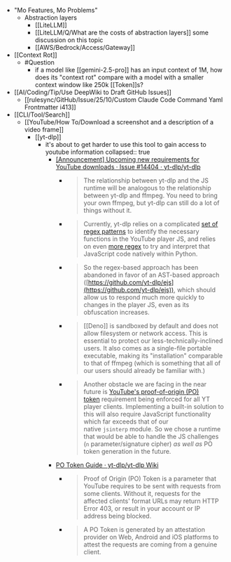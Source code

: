 - "Mo Features, Mo Problems"
	- Abstraction layers
		- [[LiteLLM]]
		- [[LiteLLM/Q/What are the costs of abstraction layers]] some discussion on this topic
		- [[AWS/Bedrock/Access/Gateway]]
- [[Context Rot]]
	- #Question
		- if a model like [[gemini-2.5-pro]] has an input context of 1M, how does its "context rot" compare with a model with a smaller context window like 250k [[Token]]s?
- [[AI/Coding/Tip/Use DeepWiki to Draft GitHub Issues]]
	- [[rulesync/GitHub/Issue/25/10/Custom Claude Code Command Yaml Frontmatter i413]]
- [[CLI/Tool/Search]]
	- [[YouTube/How To/Download a screenshot and a description of a video frame]]
		- [[yt-dlp]]
			- it's about to get harder to use this tool to gain access to youtube information
			  collapsed:: true
				- [[Announcement] Upcoming new requirements for YouTube downloads · Issue #14404 · yt-dlp/yt-dlp](https://github.com/yt-dlp/yt-dlp/issues/14404#issuecomment-3330980464)
					- > The relationship between yt-dlp and the JS runtime will be analogous to the relationship between yt-dlp and ffmpeg. You need to bring your own ffmpeg, but yt-dlp can still do a lot of things without it.
					- > Currently, yt-dlp relies on a complicated [set of regex patterns](https://github.com/yt-dlp/yt-dlp/blob/4429fd0450a3fbd5e89573e06533c1a0874fae42/yt_dlp/extractor/youtube/_video.py#L2226-L2287) to identify the necessary functions in the YouTube player JS, and relies on even [more regex](https://github.com/yt-dlp/yt-dlp/blob/master/yt_dlp/jsinterp.py) to try and interpret that JavaScript code natively within Python.
					- > So the regex-based approach has been abandoned in favor of an AST-based approach ([https://github.com/yt-dlp/ejs](https://github.com/yt-dlp/ejs)), which should allow us to respond much more quickly to changes in the player JS, even as its obfuscation increases.
					- > [[Deno]] is sandboxed by default and does not allow filesystem or network access. This is essential to protect our less-technically-inclined users. It also comes as a single-file portable executable, making its "installation" comparable to that of ffmpeg (which is something that all of our users should already be familiar with.)
					- > Another obstacle we are facing in the near future is [YouTube's proof-of-origin (PO) token](https://github.com/yt-dlp/yt-dlp/wiki/PO-Token-Guide) requirement being enforced for all YT player clients. Implementing a built-in solution to this will also require JavaScript functionality which far exceeds that of our native `jsinterp` module. So we chose a runtime that would be able to handle the JS challenges (`n` parameter/signature cipher) *as well as* PO token generation in the future.
				- [PO Token Guide · yt-dlp/yt-dlp Wiki](https://github.com/yt-dlp/yt-dlp/wiki/PO-Token-Guide)
					- > Proof of Origin (PO) Token is a parameter that YouTube requires to be sent with requests from some clients. Without it, requests for the affected clients' format URLs may return HTTP Error 403, or result in your account or IP address being blocked.
					- > A PO Token is generated by an attestation provider on Web, Android and iOS platforms to attest the requests are coming from a genuine client.